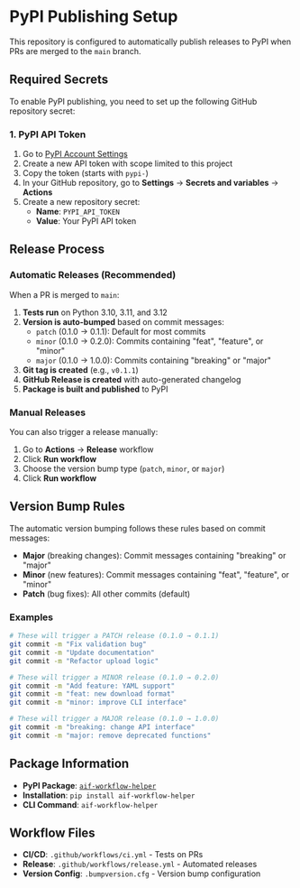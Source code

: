 # PyPI Publishing Setup

This repository is configured to automatically publish releases to PyPI when PRs are merged to the `main` branch.

## Required Secrets

To enable PyPI publishing, you need to set up the following GitHub repository secret:

### 1. PyPI API Token

1. Go to [PyPI Account Settings](https://pypi.org/manage/account/)
2. Create a new API token with scope limited to this project
3. Copy the token (starts with `pypi-`)
4. In your GitHub repository, go to **Settings** → **Secrets and variables** → **Actions**
5. Create a new repository secret:
   - **Name**: `PYPI_API_TOKEN`
   - **Value**: Your PyPI API token

## Release Process

### Automatic Releases (Recommended)

When a PR is merged to `main`:

1. **Tests run** on Python 3.10, 3.11, and 3.12
2. **Version is auto-bumped** based on commit messages:
   - `patch` (0.1.0 → 0.1.1): Default for most commits
   - `minor` (0.1.0 → 0.2.0): Commits containing "feat", "feature", or "minor"
   - `major` (0.1.0 → 1.0.0): Commits containing "breaking" or "major"
3. **Git tag is created** (e.g., `v0.1.1`)
4. **GitHub Release is created** with auto-generated changelog
5. **Package is built and published** to PyPI

### Manual Releases

You can also trigger a release manually:

1. Go to **Actions** → **Release** workflow
2. Click **Run workflow**
3. Choose the version bump type (`patch`, `minor`, or `major`)
4. Click **Run workflow**

## Version Bump Rules

The automatic version bumping follows these rules based on commit messages:

- **Major** (breaking changes): Commit messages containing "breaking" or "major"
- **Minor** (new features): Commit messages containing "feat", "feature", or "minor"  
- **Patch** (bug fixes): All other commits (default)

### Examples

```bash
# These will trigger a PATCH release (0.1.0 → 0.1.1)
git commit -m "Fix validation bug"
git commit -m "Update documentation"
git commit -m "Refactor upload logic"

# These will trigger a MINOR release (0.1.0 → 0.2.0)
git commit -m "Add feature: YAML support"
git commit -m "feat: new download format"
git commit -m "minor: improve CLI interface"

# These will trigger a MAJOR release (0.1.0 → 1.0.0)
git commit -m "breaking: change API interface"
git commit -m "major: remove deprecated functions"
```

## Package Information

- **PyPI Package**: [`aif-workflow-helper`](https://pypi.org/project/aif-workflow-helper/)
- **Installation**: `pip install aif-workflow-helper`
- **CLI Command**: `aif-workflow-helper`

## Workflow Files

- **CI/CD**: `.github/workflows/ci.yml` - Tests on PRs
- **Release**: `.github/workflows/release.yml` - Automated releases
- **Version Config**: `.bumpversion.cfg` - Version bump configuration